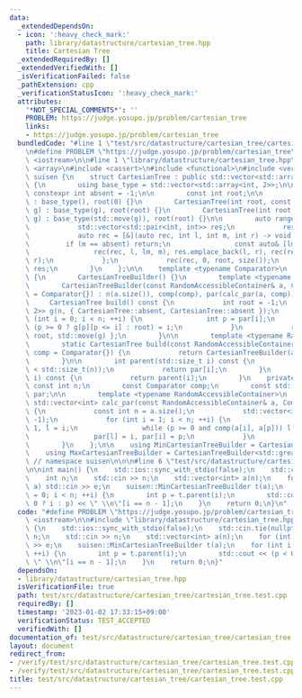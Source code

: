 ```yaml
---
data:
  _extendedDependsOn:
  - icon: ':heavy_check_mark:'
    path: library/datastructure/cartesian_tree.hpp
    title: Cartesian Tree
  _extendedRequiredBy: []
  _extendedVerifiedWith: []
  _isVerificationFailed: false
  _pathExtension: cpp
  _verificationStatusIcon: ':heavy_check_mark:'
  attributes:
    '*NOT_SPECIAL_COMMENTS*': ''
    PROBLEM: https://judge.yosupo.jp/problem/cartesian_tree
    links:
    - https://judge.yosupo.jp/problem/cartesian_tree
  bundledCode: "#line 1 \"test/src/datastructure/cartesian_tree/cartesian_tree.test.cpp\"\
    \n#define PROBLEM \"https://judge.yosupo.jp/problem/cartesian_tree\"\n\n#include\
    \ <iostream>\n\n#line 1 \"library/datastructure/cartesian_tree.hpp\"\n\n\n\n#include\
    \ <array>\n#include <cassert>\n#include <functional>\n#include <vector>\n\nnamespace\
    \ suisen {\n    struct CartesianTree : public std::vector<std::array<int, 2>>\
    \ {\n        using base_type = std::vector<std::array<int, 2>>;\n\n        static\
    \ constexpr int absent = -1;\n\n        const int root;\n\n        CartesianTree()\
    \ : base_type(), root(0) {}\n        CartesianTree(int root, const base_type&\
    \ g) : base_type(g), root(root) {}\n        CartesianTree(int root, base_type&&\
    \ g) : base_type(std::move(g)), root(root) {}\n\n        auto ranges() const {\n\
    \            std::vector<std::pair<int, int>> res;\n            res.reserve(size());\n\
    \            auto rec = [&](auto rec, int l, int m, int r) -> void {\n       \
    \         if (m == absent) return;\n                const auto& [lm, rm] = (*this)[m];\n\
    \                rec(rec, l, lm, m), res.emplace_back(l, r), rec(rec, m + 1, rm,\
    \ r);\n            };\n            rec(rec, 0, root, size());\n            return\
    \ res;\n        }\n    };\n\n    template <typename Comparator>\n    struct CartesianTreeBuilder\
    \ {\n        CartesianTreeBuilder() {}\n        template <typename RandomAccessibleContainer>\n\
    \        CartesianTreeBuilder(const RandomAccessibleContainer& a, Comparator comp\
    \ = Comparator{}) : n(a.size()), comp(comp), par(calc_par(a, comp)) {}\n\n   \
    \     CartesianTree build() const {\n            int root = -1;\n            std::vector<std::array<int,\
    \ 2>> g(n, { CartesianTree::absent, CartesianTree::absent });\n            for\
    \ (int i = 0; i < n; ++i) {\n                int p = par[i];\n               \
    \ (p >= 0 ? g[p][p <= i] : root) = i;\n            }\n            return CartesianTree{\
    \ root, std::move(g) };\n        }\n\n        template <typename RandomAccessibleContainer>\n\
    \        static CartesianTree build(const RandomAccessibleContainer& a, Comparator\
    \ comp = Comparator{}) {\n            return CartesianTreeBuilder(a, comp).build();\n\
    \        }\n\n        int parent(std::size_t i) const {\n            assert(i\
    \ < std::size_t(n));\n            return par[i];\n        }\n        int operator[](std::size_t\
    \ i) const {\n            return parent(i);\n        }\n    private:\n       \
    \ const int n;\n        const Comparator comp;\n        const std::vector<int>\
    \ par;\n\n        template <typename RandomAccessibleContainer>\n        static\
    \ std::vector<int> calc_par(const RandomAccessibleContainer& a, Comparator comp)\
    \ {\n            const int n = a.size();\n            std::vector<int> par(n,\
    \ -1);\n            for (int i = 1; i < n; ++i) {\n                int p = i -\
    \ 1, l = i;\n                while (p >= 0 and comp(a[i], a[p])) l = p, p = par[p];\n\
    \                par[l] = i, par[i] = p;\n            }\n            return par;\n\
    \        }\n    };\n\n    using MinCartesianTreeBuilder = CartesianTreeBuilder<std::less<>>;\n\
    \    using MaxCartesianTreeBuilder = CartesianTreeBuilder<std::greater<>>;\n}\
    \ // namespace suisen\n\n\n#line 6 \"test/src/datastructure/cartesian_tree/cartesian_tree.test.cpp\"\
    \n\nint main() {\n    std::ios::sync_with_stdio(false);\n    std::cin.tie(nullptr);\n\
    \    int n;\n    std::cin >> n;\n    std::vector<int> a(n);\n    for (int &e :\
    \ a) std::cin >> e;\n    suisen::MinCartesianTreeBuilder t(a);\n    for (int i\
    \ = 0; i < n; ++i) {\n        int p = t.parent(i);\n        std::cout << (p <\
    \ 0 ? i : p) << \" \\n\"[i == n - 1];\n    }\n    return 0;\n}\n"
  code: "#define PROBLEM \"https://judge.yosupo.jp/problem/cartesian_tree\"\n\n#include\
    \ <iostream>\n\n#include \"library/datastructure/cartesian_tree.hpp\"\n\nint main()\
    \ {\n    std::ios::sync_with_stdio(false);\n    std::cin.tie(nullptr);\n    int\
    \ n;\n    std::cin >> n;\n    std::vector<int> a(n);\n    for (int &e : a) std::cin\
    \ >> e;\n    suisen::MinCartesianTreeBuilder t(a);\n    for (int i = 0; i < n;\
    \ ++i) {\n        int p = t.parent(i);\n        std::cout << (p < 0 ? i : p) <<\
    \ \" \\n\"[i == n - 1];\n    }\n    return 0;\n}"
  dependsOn:
  - library/datastructure/cartesian_tree.hpp
  isVerificationFile: true
  path: test/src/datastructure/cartesian_tree/cartesian_tree.test.cpp
  requiredBy: []
  timestamp: '2023-01-02 17:33:15+09:00'
  verificationStatus: TEST_ACCEPTED
  verifiedWith: []
documentation_of: test/src/datastructure/cartesian_tree/cartesian_tree.test.cpp
layout: document
redirect_from:
- /verify/test/src/datastructure/cartesian_tree/cartesian_tree.test.cpp
- /verify/test/src/datastructure/cartesian_tree/cartesian_tree.test.cpp.html
title: test/src/datastructure/cartesian_tree/cartesian_tree.test.cpp
---
```

